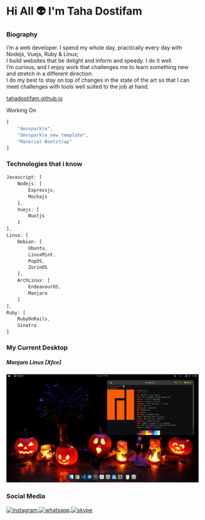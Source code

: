 # Hi All 👽 I'm Taha Dostifam

### Biography

I’m a web developer. I spend my whole day, practically every day with Nodejs, Vuejs, Ruby & Linux;   
I build websites that be delight and inform and speedy. I do it well.   
I’m curious, and I enjoy work that challenges me to learn something new and stretch in a different direction.   
I do my best to stay on top of changes in the state of the art so that I can meet challenges with tools well suited to the job at hand.    

<a href="http://tahadostifam.github.io">tahadostifam.github.io</a>

Working On
```js
[
    "devsparkle",
    "devsparkle_new_template",
    "Material-Bootstrap"
]
```

### Technologies that i know
```js
Javascript: [
    Nodejs: [
        Expressjs,
        Mochajs
    ],
    Vuejs: [
        Nuxtjs
    ]
],
Linux: [
    Debian: [
        Ubuntu, 
        LinuxMint,
        PopOS,
        ZorinOS
    ],
    ArchLinux: [
        EndeavourOS,
        Manjaro
    ]
],
Ruby: [
    RubyOnRails,
    Sinatra
]
```

### My Current Desktop
##### Manjaro Linux [Xfce]
![manjaro linux](https://github.com/tahadostifam/tahadostifam/raw/main/desktop11.png)


### Social Media
<a href="https://instagram.com/tahadostifam131">
    <img align="center" src="https://cdn4.iconfinder.com/data/icons/social-media-2210/24/Instagram-512.png" alt="instagram" height="40" width="40" />
</a>
<a href="https://wa.me/989368392346">
    <img align="center" src="https://logosarchive.com/wp-content/uploads/2021/07/Whatsapp-logo-icon-transparent.png" alt="whatsapp" height="35" width="35" />
</a>
<a href="https://join.skype.com/invite/fqli85vYbx1z">
    <img align="center" src="https://www.iconpacks.net/icons/1/free-skype-icon-132-thumb.png" alt="skype" height="40" width="40" />
</a>
